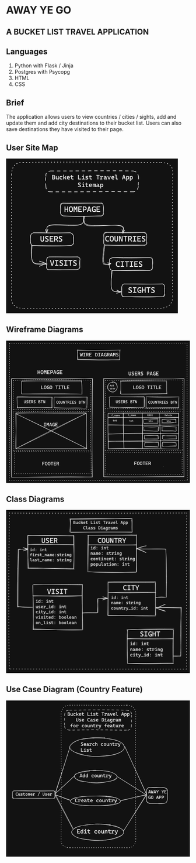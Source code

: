 # AWAY YE GO

## A BUCKET LIST TRAVEL APPLICATION

## Languages 

1. Python with Flask / Jinja
2. Postgres with Psycopg
3. HTML
4. CSS

## Brief

The application allows users to view countries / cities / sights, add and update them and add  city destinations to their bucket list. Users can also save destinations they have visited to their page.

## User Site Map

![Alt text](PDA/site_map.png?raw=true "Optional Title")

## Wireframe Diagrams

![Alt text](PDA/wireframe_diagrams.png?raw=true "Optional Title")

## Class Diagrams

![Alt text](PDA/class_diagrams.png?raw=true "Optional Title")

## Use Case Diagram (Country Feature)

![Alt text](PDA/use_case.png?raw=true "Optional Title")



